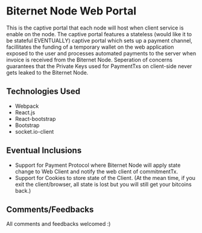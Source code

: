 # Biternet Node Web Portal
This is the captive portal that each node will host when client service is enable on the node.
The captive portal features a stateless (would like it to be stateful EVENTUALLY) captive portal which sets up a payment channel, facillitates the funding of a temporary wallet on the web application exposed to the user and processes automated payments to the server when invoice is received from the Biternet Node. Seperation of concerns guarantees that the Private Keys used for PaymentTxs on client-side never gets leaked to the Biternet Node. 

## Technologies Used
- Webpack
- React.js
- React-bootstrap
- Bootstrap
- socket.io-client

## Eventual Inclusions
- Support for Payment Protocol where Biternet Node will apply state change to Web Client and notify the web client of commitmentTx.
- Support for Cookies to store state of the Client. (At the mean time, if you exit the client/browser, all state is lost but you
  will still get your bitcoins back.)

## Comments/Feedbacks
All comments and feedbacks welcomed :)
